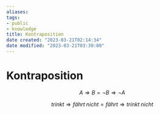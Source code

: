```yaml
---
aliases: 
tags: 
- public
- knowledge
title: Kontraposition
date created: "2023-03-21T02:14:34"
date modified: "2023-03-21T03:30:00"
---
```


# Kontraposition

$$ A \Rightarrow B = \neg B \Rightarrow \neg A $$

$$ trinkt \Rightarrow fährt \; nicht = fährt \Rightarrow trinkt \; nicht $$
